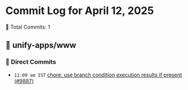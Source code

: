 # Commit Log for April 12, 2025

📝 Total Commits: 1

## 📁 unify-apps/www

### 🔨 Direct Commits

- `11:09 am IST` [chore: use branch condition execution results if present (#9887)](https://github.com/unify-apps/www/commit/afc469e3b911ae9c7c080b48b95324fe87578de1)


